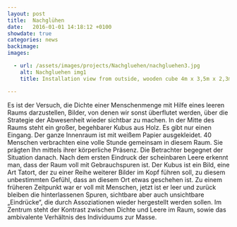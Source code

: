 ```yaml
---
layout: post
title:  Nachglühen
date:   2016-01-01 14:18:12 +0100
showdate: true
categories: news
backimage:
images:

  - url: /assets/images/projects/Nachgluehen/nachgluehen3.jpg
    alt: Nachgluehen img1
    title: Installation view from outside, wooden cube 4m x 3,5m x 2,3m, univesity of applied arts, june 2013

---
```

Es ist der Versuch, die Dichte einer Menschenmenge mit Hilfe eines leeren Raums darzustellen, Bilder, von denen wir sonst überflutet werden, über die Strategie der Abwesenheit wieder sichtbar zu machen. In der Mitte des Raums steht ein großer, begehbarer Kubus aus Holz. Es gibt nur einen Eingang. Der ganze Innenraum ist mit weißem Papier ausgekleidet.
40 Menschen verbrachten eine volle Stunde gemeinsam in diesem Raum. Sie prägten Ihn mittels ihrer körperliche Präsenz.
Die Betrachter begegnet der Situation danach. Nach dem ersten Eindruck der scheinbaren Leere erkennt man, dass der Raum voll mit Gebrauchspuren ist. Der Kubus ist ein Bild, eine Art Tatort, der zu einer Reihe weiterer Bilder im Kopf führen soll, zu diesem unbestimmten Gefühl, dass an diesem Ort etwas geschehen ist. Zu einem früheren Zeitpunkt war er voll mit Menschen, jetzt ist er leer und zurück bleiben die hinterlassenen Spuren, sichtbare aber auch unsichtbare „Eindrücke“, die durch Assoziationen wieder hergestellt werden sollen. Im Zentrum steht der Kontrast zwischen Dichte und Leere im Raum, sowie das ambivalente Verhältnis des Individuums zur Masse.
